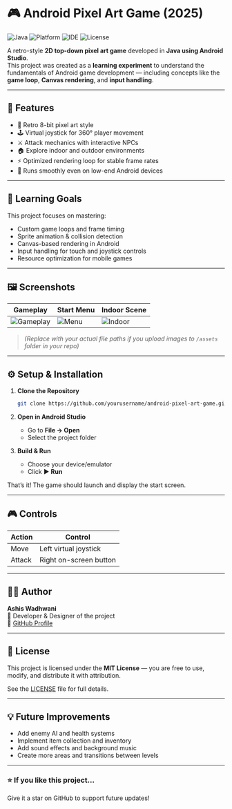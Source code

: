 # 🎮 Android Pixel Art Game (2025)

![Java](https://img.shields.io/badge/Language-Java-blue)
![Platform](https://img.shields.io/badge/Platform-Android-green)
![IDE](https://img.shields.io/badge/IDE-Android%20Studio-orange)
![License](https://img.shields.io/badge/License-MIT-lightgrey)

A retro-style **2D top-down pixel art game** developed in **Java using Android Studio**.  
This project was created as a **learning experiment** to understand the fundamentals of Android game development — including concepts like the **game loop**, **Canvas rendering**, and **input handling**.

---

## 🧩 Features

- 🎨 Retro 8-bit pixel art style  
- 🕹️ Virtual joystick for 360° player movement  
- ⚔️ Attack mechanics with interactive NPCs  
- 🏠 Explore indoor and outdoor environments  
- ⚡ Optimized rendering loop for stable frame rates  
- 📱 Runs smoothly even on low-end Android devices  

---

## 🧠 Learning Goals

This project focuses on mastering:
- Custom game loops and frame timing
- Sprite animation & collision detection
- Canvas-based rendering in Android
- Input handling for touch and joystick controls
- Resource optimization for mobile games

---

## 🖼️ Screenshots

| Gameplay | Start Menu | Indoor Scene |
|-----------|-------------|--------------|
| ![Gameplay](assets/gameplay1.jpg) | ![Menu](assets/menu.jpg) | ![Indoor](assets/indoor.jpg) |

> *(Replace with your actual file paths if you upload images to `/assets` folder in your repo)*

---

## ⚙️ Setup & Installation

1. **Clone the Repository**
   ```bash
   git clone https://github.com/yourusername/android-pixel-art-game.git
   ```

2. **Open in Android Studio**
   - Go to **File → Open**
   - Select the project folder

3. **Build & Run**
   - Choose your device/emulator
   - Click ▶️ **Run**

That’s it! The game should launch and display the start screen.

---

## 🎮 Controls

| Action | Control |
|--------|----------|
| Move | Left virtual joystick |
| Attack | Right on-screen button |

---

## 🧑‍💻 Author

**Ashis Wadhwani**  
📍 Developer & Designer of the project  
🔗 [GitHub Profile](https://github.com/yourusername)

---

## 📜 License

This project is licensed under the **MIT License** — you are free to use, modify, and distribute it with attribution.

See the [LICENSE](LICENSE) file for full details.

---

## 💡 Future Improvements
- Add enemy AI and health systems  
- Implement item collection and inventory  
- Add sound effects and background music  
- Create more areas and transitions between levels  

---

### ⭐ If you like this project...
Give it a star on GitHub to support future updates!
